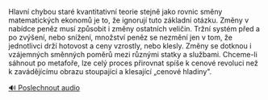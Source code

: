 
Hlavní chybou staré kvantitativní teorie stejně jako rovnic směny matematických ekonomů je to, že ignorují tuto základní otázku. Změny v nabídce peněz musí způsobit i změny ostatních veličin. Tržní systém před a po zvýšení, nebo snížení, množství peněz se nezmění jen v tom, že jednotlivci drží hotovost a ceny vzrostly, nebo klesly. Změny se dotknou i vzájemných směnných poměrů mezi různými statky a službami. Chceme-li sáhnout po metafoře, lze celý proces přirovnat spíše k cenové revoluci než k zavádějícímu obrazu stoupající a klesající „cenové hladiny".

[🔊 Poslechnout audio](/data/7-paragraphs/audio/chapter_78/para_004-Hlavn-chybou-star-kvantitativn-teorie-stejn-ja.mp3)
